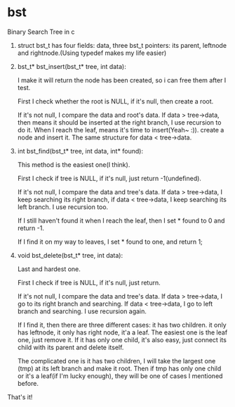 # bst


Binary Search Tree in c


1. struct bst_t has four fields: data, three bst_t pointers: its parent, leftnode and rightnode.(Using typedef makes my life easier)


2. bst_t* bst_insert(bst_t* tree, int data):

   I make it will return the node has been created, so i can free them after I test.

   First I check whether the root is NULL, if it's null, then create a root.

   If it's not null, I compare the data and root's data. If data > tree->data, then
   means it should be inserted at the right branch, I use recursion to do it. When
   I reach the leaf, means it's time to insert(Yeah~ :)). create a node and insert it.
   The same structure for data < tree->data.


3. int bst_find(bst_t* tree, int data, int* found):

   This method is the easiest one(I think).

   First I check if tree is NULL, if it's null, just return -1(undefined).

   If it's not null, I compare the data and tree's data. If data > tree->data, I keep
   searching its right branch, if data < tree->data, I keep searching its left branch.
   I use recursion too.

   If I still haven't found it when I reach the leaf, then I set * found to 0 and return -1.

   If I find it on my way to leaves, I set * found to one, and return 1;


4. void bst_delete(bst_t* tree, int data):

   Last and hardest one.

   First I check if tree is NULL, if it's null, just return.

   If it's not null, I compare the data and tree's data. If data > tree->data, I go to its right
   branch and searching. If  data < tree->data, I go to left branch and searching. I use recursion
   again.

   If I find it, then there are three different cases: it has two children. it only has leftnode, it
   only has right node, it'a a leaf. The easiest one is the leaf one, just remove it. If it has only one
   child, it's also easy, just connect its child with its parent and delete itself.

   The complicated one is it has two children, I will take the largest one (tmp) at its left branch and make it
   root. Then if tmp has only one child or it's a leaf(if I'm lucky enough), they will be one of cases I mentioned
   before.


That's it!
